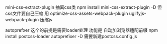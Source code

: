 mini-css-extract-plugin 抽离css类
npm install mini-css-extract-plugin -D
但css文件要自己压缩 用 optimize-css-assets-webpack-plugin
uglifyjs-webpack-plugin 压缩js


autoprefxer 这个的前提是需要loader处理 功能是 自动加浏览器适配前缀
npm install postcss-loader autoprefixer -D
 需要新建postcss.config.js